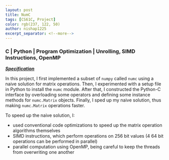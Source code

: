 ```yaml
---
layout: post
title: NumC
tags: [CS61C, Project]
color: rgb(237, 122, 50)
author: nishap1225
excerpt_separator: <!--more-->
---
```

### C | Python | Program Optimization | Unrolling, SIMD Instructions, OpenMP
<!--more-->

[***Specification***](https://cs61c.org/fa20/projects/proj4/#task-4-speeding-up-matrix-operations)

In this project, I first implemented a subset of `numpy` called `numc` using a naive solution for matrix operations. Then, I experimented with a setup file in Python to install the `numc` module. After that, I constructed the Python-C interface by overloading some operators and defining some instance methods for `numc.Matrix` objects. Finally, I sped up my naive solution, thus making `numc.Matrix` operations faster.  

To speed up the naive solution, I:   
- used conventional code optimizations to speed up the matrix operation algorithms themselves
- SIMD instructions, which perform operations on 256 bit values (4 64 bit operations can be performed in parallel)
- parallel computation using OpenMP, being careful to keep the threads from overwriting one another
